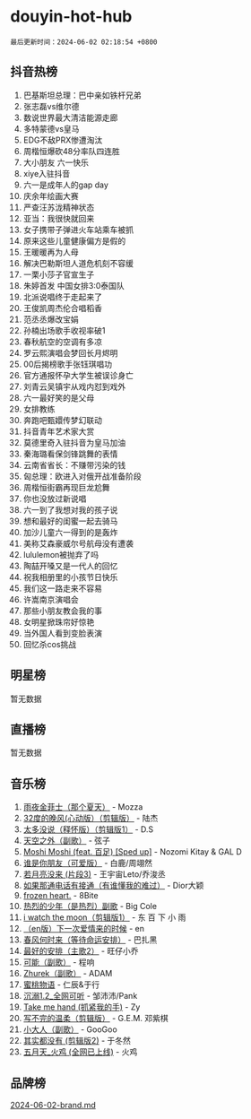 # douyin-hot-hub

`最后更新时间：2024-06-02 02:18:54 +0800`

## 抖音热榜

1. 巴基斯坦总理：巴中亲如铁杆兄弟
1. 张志磊vs维尔德
1. 数说世界最大清洁能源走廊
1. 多特蒙德vs皇马
1. EDG不敌PRX惨遭淘汰
1. 周楷恒爆砍48分率队四连胜
1. 大小朋友 六一快乐
1. xiye入驻抖音
1. 六一是成年人的gap day
1. 庆余年绘画大赛
1. 严查汪苏泷精神状态
1. 亚当：我很快就回来
1. 女子携带子弹进火车站乘车被抓
1. 原来这些儿童健康偏方是假的
1. 王暖暖再为人母
1. 解决巴勒斯坦人道危机刻不容缓
1. 一栗小莎子官宣生子
1. 朱婷首发 中国女排3:0泰国队
1. 北派说唱终于走起来了
1. 王俊凯周杰伦合唱稻香
1. 范丞丞爆改宝娟
1. 孙楠出场歌手收视率破1
1. 春秋航空的空调有多凉
1. 罗云熙演唱会梦回长月烬明
1. 00后揭榜歌手张钰琪唱功
1. 官方通报怀孕大学生被误诊身亡
1. 刘青云吴镇宇从戏内怼到戏外
1. 六一最好笑的是父母
1. 女排教练
1. 奔跑吧甄嬛传梦幻联动
1. 抖音青年艺术家大赏
1. 莫德里奇入驻抖音为皇马加油
1. 秦海璐看保剑锋跳舞的表情
1. 云南省省长：不赚带污染的钱
1. 匈总理：欧进入对俄开战准备阶段
1. 周楷恒街霸再现巨龙尬舞
1. 你也没放过新说唱
1. 六一到了我想对我的孩子说
1. 想和最好的闺蜜一起去骑马
1. 加沙儿童六一得到的是轰炸
1. 美称艾森豪威尔号航母没有遭袭
1. lululemon被抛弃了吗
1. 陶喆开嗓又是一代人的回忆
1. 祝我相册里的小孩节日快乐
1. 我们这一路走来不容易
1. 许嵩南京演唱会
1. 那些小朋友教会我的事
1. 女明星掀珠帘好惊艳
1. 当外国人看到变脸表演
1. 回忆杀cos挑战

## 明星榜

暂无数据

## 直播榜

暂无数据

## 音乐榜

1. [雨夜金菲士（那个夏天）](https://sf5-hl-cdn-tos.douyinstatic.com/obj/tos-cn-ve-2774/osPmPLDWQBBE2Z6bftCgYwkFaF4pEYEneXaZQs) - Mozza
1. [32度的晚风(心动版）（剪辑版）](https://sf5-hl-cdn-tos.douyinstatic.com/obj/tos-cn-ve-2774/owNyabsyWdzUulxhoJfK8IBXgp0UMQAHpvGh2B) - 陆杰
1. [太多没说（释怀版）（剪辑版1）](https://sf5-hl-cdn-tos.douyinstatic.com/obj/tos-cn-ve-2774/oEbKIiDC0BA8CJOQHYA6aeCVYeHgckHdntZSDj) - D.S
1. [天空之外（副歌）](https://sf5-hl-cdn-tos.douyinstatic.com/obj/tos-cn-ve-2774/oAYn0BTp8jS8iSyZSHMUWAikyvAWI1c7aiJTr) - 弦子
1. [Moshi Moshi (feat. 百足) [Sped up]](https://sf5-hl-cdn-tos.douyinstatic.com/obj/tos-cn-ve-2774/ocCPFQcXJLeroaIdQLIGAoeeYM3OAUYGDguHXz) - Nozomi Kitay & GAL D
1. [谁是你朋友（可爱版）](https://sf3-cdn-tos.douyinstatic.com/obj/tos-cn-ve-2774/owKjggBwGZexYCjVAIeEFURf1LJTjMDaK6AzKN) - 白鹿/周翊然
1. [若月亮没来 (片段3)](https://sf27-cdn-tos.douyinstatic.com/obj/tos-cn-ve-2774/okfyEUsGW1B1ovJi5JiN9IjvAT2lMwA054GoEB) - 王宇宙Leto/乔浚丞
1. [如果那通电话有接通（有谁懂我的难过）](https://sf5-hl-cdn-tos.douyinstatic.com/obj/tos-cn-ve-2774/ocJeJKhUhAJG8EYZiEFfGFAPkD3beMQ5mwDv1e) - Dior大颖
1. [frozen heart.](https://sf5-hl-cdn-tos.douyinstatic.com/obj/tos-cn-ve-2774/oIIWJfyjIACZA9zQMtnJ6hQQhFC4vhCupoRBsO) - 8Bite
1. [热烈的少年（是热烈）副歌](https://sf3-cdn-tos.douyinstatic.com/obj/tos-cn-ve-2774/owVNI0CLDAUMtSz6TEYvfFBFL4UDFFhLfgK8fa) - Big Cole
1. [i watch the moon（剪辑版1）](https://sf3-cdn-tos.douyinstatic.com/obj/tos-cn-ve-2774/o0I9mSChzHZANMJIEBfkCQzzg6N5WAcVtqft9P) - 东 百 下 小 雨
1. [（en版）下一次爱情来的时候](https://sf5-hl-cdn-tos.douyinstatic.com/obj/tos-cn-ve-2774/owZIscFWHUMFAbrAisiax4ioKVNAKH9jYvbBk) - en
1. [春风何时来（等待命运安排）](https://sf5-hl-cdn-tos.douyinstatic.com/obj/tos-cn-ve-2774/oICBNbD3gelMfB4WgiD1KI2jQtXZE2FgHLwtsl) - 巴扎黑
1. [最好的安排（主歌2）](https://sf6-cdn-tos.douyinstatic.com/obj/tos-cn-ve-2774/oMMZX1DuHpMwgoDztBmZswgQnbCeeANZxBHkFY) - 旺仔小乔
1. [可能（副歌）](https://sf5-hl-cdn-tos.douyinstatic.com/obj/tos-cn-ve-2774/cde1731888894259b333569393c2fb51) - 程响
1. [Zhurek（副歌）](https://sf5-hl-cdn-tos.douyinstatic.com/obj/tos-cn-ve-2774/ooQm8FBZQDlf0btEYgVpCcSCQfrdJGBEKZYBGS) - ADAM
1. [蜜桃物语](https://sf3-cdn-tos.douyinstatic.com/obj/tos-cn-ve-2774/oIhOSCZtIACtYU4XQkngiW9kCBfVD1Fz9IYeqL) - 仁辰&于行
1. [沉溺1.2_全网可听](https://sf5-hl-cdn-tos.douyinstatic.com/obj/tos-cn-ve-2774/ok2QoiBqsWAX9McZmWiI9gAB0EzwD4Xj6yfmtH) - 邹沛沛/Pank
1. [Take me hand (抓紧我的手)](https://sf3-cdn-tos.douyinstatic.com/obj/tos-cn-ve-2774/os8GB2fDQQmJZTmtomg0gHX5fBACiEgcFgEKYg) - Zy
1. [写不完的温柔（剪辑版）](https://sf5-hl-cdn-tos.douyinstatic.com/obj/tos-cn-ve-2774/oYBzzZQJ233GfwkemJJffAIWgeIYrjZfWhHTcG) - G.E.M. 邓紫棋
1. [小大人（副歌）](https://sf5-hl-cdn-tos.douyinstatic.com/obj/tos-cn-ve-2774/oIhaDwehWhLFsVIG7QIICLLazDNGJAGg5geeb4) - GooGoo
1. [其实都没有 (剪辑版2)](https://sf3-cdn-tos.douyinstatic.com/obj/tos-cn-ve-2774/oEBNQenHZtBhxYjGgUDQk0BCHTigQafgFlbQ7k) - 于冬然
1. [五月天_火鸡 (全网已上线)](https://sf5-hl-cdn-tos.douyinstatic.com/obj/tos-cn-ve-2774/oEtOMSQZstjlJ4nfBEgeqN29IbWjkmDBrFtF2C) - 火鸡

## 品牌榜

[2024-06-02-brand.md](2024-06-02-brand.md)

